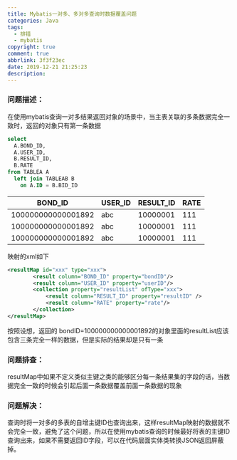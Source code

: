 ```yaml
---
title: Mybatis一对多、多对多查询时数据覆盖问题
categories: Java
tags:
  - 排错
  - mybatis
copyright: true
comment: true
abbrlink: 3f3f23ec
date: 2019-12-21 21:25:23
description:
---
```


### 问题描述：

在使用mybatis查询一对多结果返回对象的场景中，当主表关联的多条数据完全一致时，返回的对象只有第一条数据
<!-- more -->

```sql
select
  A.BOND_ID,
  A.USER_ID,
  B.RESULT_ID,
  B.RATE
from TABLEA A
  left join TABLEAB B
    on A.ID = B.BID_ID
```

| BOND_ID            | USER_ID | RESULT_ID | RATE |
| ------------------ | ------- | --------- | ---- |
| 100000000000001892 | abc     | 10000001  | 111  |
| 100000000000001892 | abc     | 10000001  | 111  |
| 100000000000001892 | abc     | 10000001  | 111  |

映射的xml如下

```xml
<resultMap id="xxx" type="xxx">
        <result column="BOND_ID" property="bondID"/>
        <result column="USER_ID" property="userID"/>
        <collection property="resultList" ofType="xxx">
            <result column="RESULT_ID" property="resultID" />
            <result column="RATE" property="rate"/>
        </collection>
</resultMap>
```

按照设想，返回的 bondID=100000000000001892的对象里面的resultList应该包含三条完全一样的数据，但是实际的结果却是只有一条

### 问题排查：

resultMap中如果不定义类似主键之类的能够区分每一条结果集的字段的话，当数据完全一致的时候会引起后面一条数据覆盖前面一条数据的现象

### 问题解决：

查询时将一对多的多表的自增主键ID也查询出来，这样resultMap映射的数据就不会完全一致，避免了这个问题，所以在使用mybatis查询的时候最好将表的主键ID查询出来，如果不需要返回ID字段，可以在代码层面实体类转换JSON返回屏蔽掉。